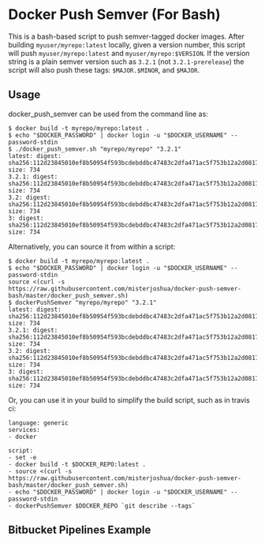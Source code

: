 # Docker Push Semver (For Bash)
This is a bash-based script to push semver-tagged docker images. After building `myuser/myrepo:latest` locally, given a version number, this script will push `myuser/myrepo:latest` and `myuser/myrepo:$VERSION`. If the version string is a plain semver version such as `3.2.1` (not `3.2.1-prerelease`) the script will also push these tags: `$MAJOR.$MINOR`, and `$MAJOR`.

## Usage
docker_push_semver can be used from the command line as:

```
$ docker build -t myrepo/myrepo:latest .
$ echo "$DOCKER_PASSWORD" | docker login -u "$DOCKER_USERNAME" --password-stdin
$ ./docker_push_semver.sh "myrepo/myrepo" "3.2.1"
latest: digest: sha256:112d23845010ef8b50954f593bcdebddbc47483c2dfa471ac5f753b12a2d0817 size: 734
3.2.1: digest: sha256:112d23845010ef8b50954f593bcdebddbc47483c2dfa471ac5f753b12a2d0817 size: 734
3.2: digest: sha256:112d23845010ef8b50954f593bcdebddbc47483c2dfa471ac5f753b12a2d0817 size: 734
3: digest: sha256:112d23845010ef8b50954f593bcdebddbc47483c2dfa471ac5f753b12a2d0817 size: 734
```

Alternatively, you can source it from within a script:

```
$ docker build -t myrepo/myrepo:latest .
$ echo "$DOCKER_PASSWORD" | docker login -u "$DOCKER_USERNAME" --password-stdin
source <(curl -s https://raw.githubusercontent.com/misterjoshua/docker-push-semver-bash/master/docker_push_semver.sh)
$ dockerPushSemver "myrepo/myrepo" "3.2.1"
latest: digest: sha256:112d23845010ef8b50954f593bcdebddbc47483c2dfa471ac5f753b12a2d0817 size: 734
3.2.1: digest: sha256:112d23845010ef8b50954f593bcdebddbc47483c2dfa471ac5f753b12a2d0817 size: 734
3.2: digest: sha256:112d23845010ef8b50954f593bcdebddbc47483c2dfa471ac5f753b12a2d0817 size: 734
3: digest: sha256:112d23845010ef8b50954f593bcdebddbc47483c2dfa471ac5f753b12a2d0817 size: 734
```

Or, you can use it in your build to simplify the build script, such as in travis ci:

```
language: generic
services:
- docker

script:
- set -e
- docker build -t $DOCKER_REPO:latest .
- source <(curl -s https://raw.githubusercontent.com/misterjoshua/docker-push-semver-bash/master/docker_push_semver.sh)
- echo "$DOCKER_PASSWORD" | docker login -u "$DOCKER_USERNAME" --password-stdin
- dockerPushSemver $DOCKER_REPO `git describe --tags`
```

## Bitbucket Pipelines Example